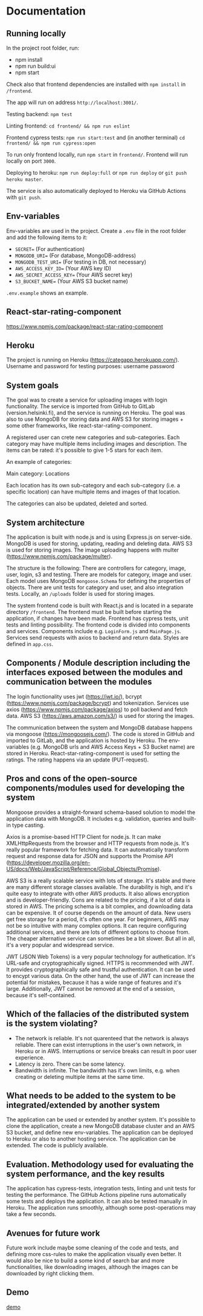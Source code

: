 # Documentation

## Running locally

In the project root folder, run:

* npm install
* npm run build:ui
* npm start

Check also that frontend dependencies are installed with `npm install` in `/frontend`.

The app will run on address `http://localhost:3001/`.

Testing backend: `npm test`

Linting frontend: `cd frontend/ && npm run eslint`

Frontend cypress tests: `npm run start:test` and (in another terminal) `cd frontend/ && npm run cypress:open`

To run only frontend locally, run `npm start` in `frontend/`. Frontend will run locally on port `3000`.

Deploying to heroku: `npm run deploy:full` or `npm run deploy` or `git push heroku master`.

The service is also automatically deployed to Heroku via GitHub Actions with `git push`.

## Env-variables

Env-variables are used in the project. Create a `.env` file in the root folder and add the following items to it:

* `SECRET=` (For authentication)
* `MONGODB_URI=` (For database, MongoDB-address)
* `MONGODB_TEST_URI=` (For testing in DB, not necessary)
* `AWS_ACCESS_KEY_ID=` (Your AWS key ID)
* `AWS_SECRET_ACCESS_KEY=` (Your AWS secret key)
* `S3_BUCKET_NAME=` (Your AWS S3 bucket name)

`.env.example` shows an example.

## React-star-rating-component

https://www.npmjs.com/package/react-star-rating-component


## Heroku

The project is running on Heroku (https://categapp.herokuapp.com/).
Username and password for testing purposes:
username
password


## System goals

The goal was to create a service for uploading images with login functionality. The service is imported from GitHub to GitLab (version.helsinki.fi), and the service is running on Heroku. The goal was also to use MongoDB for storing data and AWS S3 for storing images + some other frameworks, like react-star-rating-component.

A registered user can crete new categories and sub-categories. Each category may have multiple items including images and description. The items can be rated: it's possible to give 1-5 stars for each item. 

An example of categories:

Main category: Locations

Each location has its own sub-category and each sub-category (i.e. a specific location) can have multiple items and images of that location.

The categories can also be updated, deleted and sorted.

## System architecture

The application is built with node.js and is using Express.js on server-side. MongoDB is used for storing, updating, reading and deleting data. AWS S3 is used for storing images. The image uploading happens with multer (https://www.npmjs.com/package/multer).

The structure is the following: There are controllers for category, image, user, login, s3 and testing. There are models for category, image and user. Each model uses MongoDB `mongoose.Schema` for defining the properties of objects. There are unit tests for category and user, and also integration tests. Locally, an `/uploads` folder is used for storing images.

The system frontend code is built with React.js and is located in a separate directory `/frontend`. The frontend must be built before starting the application, if changes have been made. Frontend has cypress tests, unit tests and linting possibility. The frontend code is divided into components and services. Components include e.g. `LoginForm.js` and `MainPage.js`. Services send requests with axios to backend and return data. Styles are defined in `app.css`.

## Components / Module description including the interfaces exposed between the modules and communication between the modules

The login functionality uses jwt (https://jwt.io/), bcrypt (https://www.npmjs.com/package/bcrypt) and tokenization. 
Services use axios (https://www.npmjs.com/package/axios) to poll backend and fetch data. AWS S3 (https://aws.amazon.com/s3/) is used for storing the images.

The communication between the system and MongoDB database happens via mongoose (https://mongoosejs.com/). The code is stored in GitHub and imported to GitLab, and the application is hosted by Heroku. The env-variables (e.g. MongoDB urls and AWS Access Keys + S3 Bucket name) are stored in Heroku. React-star-rating-component is used for setting the ratings. The rating happens via an update (PUT-request).


## Pros and cons of the open-source components/modules used for developing the system

Mongoose provides a straight-forward schema-based solution to model the application data with MongoDB. It includes e.g. validation, queries and built-in type casting.

Axios is a promise-based HTTP Client for node.js. It can make XMLHttpRequests from the browser and HTTP requests from node.js. It's really popular framework for fetching data. It can automatically transform request and response data for JSON and supports the Promise API (https://developer.mozilla.org/en-US/docs/Web/JavaScript/Reference/Global_Objects/Promise).

AWS S3 is a really scalable service with lots of storage. It's stable and there are many different storage classes available. The durability is high, and it's quite easy to integrate with other AWS products. It also allows encryption and is developer-friendly. Cons are related to the pricing, if a lot of data is stored in AWS. The pricing schema is a bit complex, and downloading data can be expensive. It of course depends on the amount of data. New users get free storage for a period, it's often one year. For beginners, AWS may not be so intuitive with many complex options. It can require configuring additional services, and there are lots of different options to choose from. The cheaper alternative service can sometimes be a bit slower. But all in all, it's a very popular and widespread service.

JWT (JSON Web Tokens) is a very popular technology for authetication. It's URL-safe and cryptographically signed. HTTPS is recommended with JWT. It provides cryptographically safe and trustful authentication. It can be used to encypt various data. On the other hand, the use of JWT can increase the potential for mistakes, because it has a wide range of features and it's large. Additionally, JWT cannot be removed at the end of a session, because it's self-contained.


## Which of the fallacies of the distributed system is the system violating?

- The network is reliable. It's not quarenteed that the network is always reliable. There can exist interruptions in the user's own network, in Heroku or in AWS. Interruptions or service breaks can result in poor user experience.
- Latency is zero. There can be some latency.
- Bandwidth is infinite. The bandwidth has it's own limits, e.g. when creating or deleting multiple items at the same time.


## What needs to be added to the system to be integrated/extended by another system

The application can be used or extended by another system. It's possible to clone the application, create a new MongoDB database cluster and an AWS S3 bucket, and define new env-variables. The application can be deployed to Heroku or also to another hosting service. The application can be extended. The code is publicly available.


## Evaluation. Methodology used for evaluating the system performance, and the key results

The application has cypress-tests, integration tests, linting and unit tests for testing the performance. The GitHub Actions pipeline runs automatically some tests and deploys the application. It can also be tested manually in Heroku. The application runs smoothly, although some post-operations may take a few seconds.

## Avenues for future work

Future work include maybe some cleaning of the code and tests, and defining more css-rules to make the application visually even better. It would also be nice to build a some kind of search bar and more functionalities, like downloading images, although the images can be downloaded by right clicking them. 

## Demo

[demo](https://github.com/hartzka/CategApp/tree/master/documentation/demo.mov)
